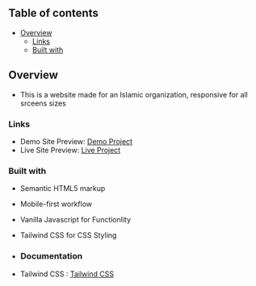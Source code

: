 
## Table of contents

- [Overview](#overview)
  - [Links](#links)
  - [Built with](#built-with)

## Overview

- This is a website made for an Islamic organization, responsive for all srceens sizes

### Links
- Demo Site Preview: [Demo Project](http://the-lantern-islamic-foundation.vercel.app)
- Live Site Preview: [Live Project](http://thelantern.org.ng
)

### Built with
- Semantic HTML5 markup
- Mobile-first workflow
- Vanilla Javascript for Functionlity
- Tailwind CSS for CSS Styling

- ### Documentation
- Tailwind CSS : [Tailwind CSS](https://tailwindcss.com/docs/installation)
